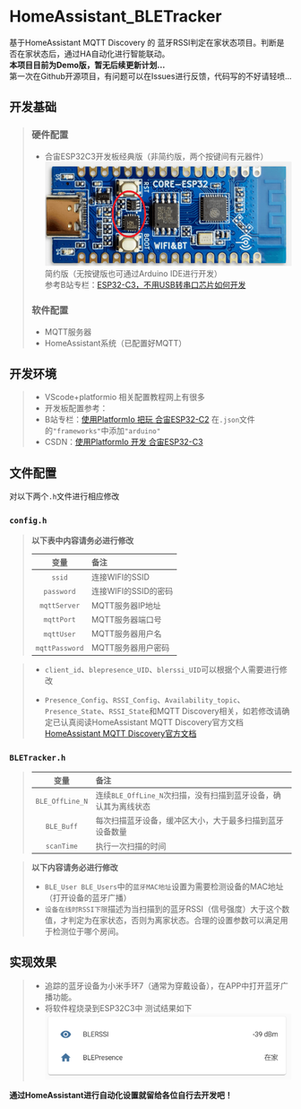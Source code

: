 # HomeAssistant_BLETracker
基于HomeAssistant MQTT Discovery 的 蓝牙RSSI判定在家状态项目。判断是否在家状态后，通过HA自动化进行智能联动。  
__本项目目前为Demo版，暂无后续更新计划...__  
第一次在Github开源项目，有问题可以在Issues进行反馈，代码写的不好请轻喷...

## 开发基础
> ### 硬件配置
> * 合宙ESP32C3开发板经典版（非简约版，两个按键间有元器件） 
> ![image](img/1.png)  
> 简约版（无按键版也可通过Arduino IDE进行开发）  
> 参考B站专栏：[ESP32-C3，不用USB转串口芯片如何开发](https://www.bilibili.com/read/cv13107494)  
> ### 软件配置
> * MQTT服务器
> * HomeAssistant系统（已配置好MQTT）

## 开发环境
> * VScode+platformio  相关配置教程网上有很多
> * 开发板配置参考：
> * B站专栏：[使用PlatformIo 把玩 合宙ESP32-C2](https://www.bilibili.com/read/cv16215201)  在`.json`文件的`"frameworks"`中添加`"arduino"`
> * CSDN：[使用PlatformIo 开发 合宙ESP32-C3](https://blog.csdn.net/qq_45355603/article/details/125255197)

## 文件配置
对以下两个`.h`文件进行相应修改
### `config.h`
> __以下表中内容请务必进行修改__ 
> 
> |  变量   | 备注  |
> |  :-:  | :-  |
> | `ssid`  | 连接WIFI的SSID |
> | `password`  | 连接WIFI的SSID的密码 |
> | `mqttServer`  |  MQTT服务器IP地址|
> | `mqttPort`  | MQTT服务器端口号 |
> | `mqttUser`  | MQTT服务器用户名 |
> | `mqttPassword`  | MQTT服务器用户密码 |

> * `client_id`、`blepresence_UID`、`blerssi_UID`可以根据个人需要进行修改
> 
> * `Presence_Config`、`RSSI_Config`、`Availability_topic`、`Presence_State`、`RSSI_State`和MQTT Discovery相关，如若修改请确定已认真阅读HomeAssistant MQTT Discovery官方文档[HomeAssistant MQTT Discovery官方文档](https://www.home-assistant.io/docs/mqtt/discovery/)

### `BLETracker.h`
> |  变量   | 备注  |
> |  :-:  | :-  |
> | `BLE_OffLine_N`  |  连续`BLE_OffLine_N`次扫描，没有扫描到蓝牙设备，确认其为离线状态|
> | `BLE_Buff`  | 每次扫描蓝牙设备，缓冲区大小，大于最多扫描到蓝牙设备数量 |
> | `scanTime`  | 执行一次扫描的时间 |   

> __以下内容请务必进行修改__ 
> * `BLE_User BLE_Users`中的`蓝牙MAC地址`设置为需要检测设备的MAC地址（打开设备的蓝牙广播）   
> * `设备在线时RSSI下限`描述为当扫描到的蓝牙RSSI（信号强度）大于这个数值，才判定为在家状态，否则为离家状态。合理的设置参数可以满足用于检测位于哪个房间。

## 实现效果
> * 追踪的蓝牙设备为小米手环7（通常为穿戴设备），在APP中打开蓝牙广播功能。
> * 将软件程烧录到ESP32C3中
> 测试结果如下  
> ![image](img/2.png)  

**通过HomeAssistant进行自动化设置就留给各位自行去开发吧！**
